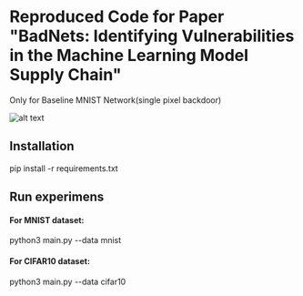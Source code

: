 # Reproduced Code for Paper "BadNets: Identifying Vulnerabilities in the Machine Learning Model Supply Chain" 

Only for Baseline MNIST Network(single pixel backdoor)

![alt text](https://cdn-fusion.imgcdn.store/i/2024/2106384aa5ba04ed.jpeg)

## Installation

pip install -r requirements.txt


## Run experimens

#### For MNIST dataset: 

python3 main.py --data mnist

#### For CIFAR10 dataset: 

python3 main.py --data cifar10


